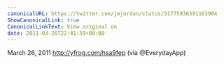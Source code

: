 ```yaml
---
canonicalURL: https://twitter.com/jmjordan/status/51775936391163904
ShowCanonicalLink: true
CanonicalLinkText: View original on
date: 2011-03-26T22:41:59+00:00
---
```

March 26, 2011 http://yfrog.com/hsa9fep (via @EverydayApp)